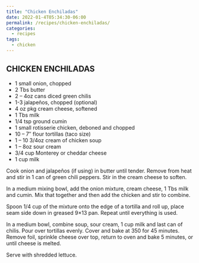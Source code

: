 ```yaml
---
title: "Chicken Enchiladas"
date: 2022-01-4T05:34:30-06:00
permalink: /recipes/chicken-enchiladas/
categories:
  - recipes
tags:
  - chicken
---
```

## CHICKEN ENCHILADAS
- 1 small onion, chopped
- 2 Tbs butter
- 2 – 4oz cans diced green chilis
- 1-3 jalapeños, chopped (optional)
- 4 oz pkg cream cheese, softened
- 1 Tbs milk
- 1/4 tsp ground cumin
- 1 small rotisserie chicken, deboned and chopped
- 10 – 7″ flour tortillas (taco size)
- 1 – 10 3/4oz cream of chicken soup
- 1 – 8oz sour cream
- 3/4 cup Monterey or cheddar cheese
- 1 cup milk

Cook onion and jalapeños (if using) in butter until tender. Remove from heat and stir in 1 can of green chili peppers. Stir in the cream cheese to soften.

In a medium mixing bowl, add the onion mixture, cream cheese, 1 Tbs milk and cumin. Mix that together and then add the chicken and stir to combine.

Spoon 1/4 cup of the mixture onto the edge of a tortilla and roll up, place seam side down in greased 9×13 pan. Repeat until everything is used.

In a medium bowl, combine soup, sour cream, 1 cup milk and last can of chilis. Pour over tortillas evenly. Cover and bake at 350 for 45 minutes. Remove foil, sprinkle cheese over top, return to oven and bake 5 minutes, or until cheese is melted.

Serve with shredded lettuce.
